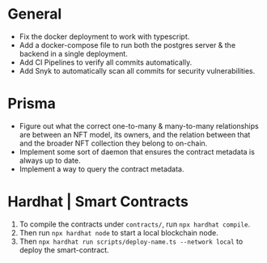 # General
- Fix the docker deployment to work with typescript.
- Add a docker-compose file to run both the postgres server & the backend in a single deployment.
- Add CI Pipelines to verify all commits automatically.
- Add Snyk to automatically scan all commits for security vulnerabilities.

# Prisma
- Figure out what the correct one-to-many & many-to-many relationships are between an NFT model, its owners, and the relation between that and the broader NFT collection they belong to on-chain.
- Implement some sort of daemon that ensures the contract metadata is always up to date.
- Implement a way to query the contract metadata.

# Hardhat | Smart Contracts
1. To compile the contracts under `contracts/`, run `npx hardhat compile`.
2. Then run `npx hardhat node` to start a local blockchain node.
3. Then `npx hardhat run scripts/deploy-name.ts --network local` to deploy the smart-contract.